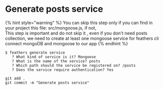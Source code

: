 # Generate posts service

{% hint style="warning" %}
You can skip this step only if you can find in your project this file: src/mongoose.js, if not,   
This step is important and do not skip it , even if you don't need posts collection, we need to create at least one mongoose service for feathers cli connect mongoDB and mongoose to our app
{% endhint %}

```text
$ feathers generate service
   ? What kind of service is it? Mongoose
   ? What is the name of the service? posts
   ? Which path should the service be registered on? /posts
   ? Does the service require authentication? Yes        
```



```text
git add .
git commit -m "Generate posts service"
```

